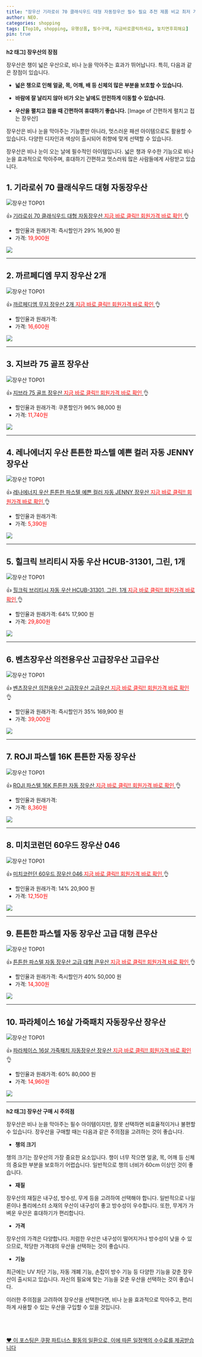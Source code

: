 ```yaml
---
title: "장우산 기라로쉬 70 클래식우드 대형 자동장우산 필수 필요 추천 제품 비교 최저 가격 비교 장점 구매 후기 구매평"
author: NEO.
categories: shopping
tags: [Top10, shopping, 유행상품, 필수구매, 지금바로클릭하세요, 놓치면후회해요]
pin: true
---
```

**h2 태그] 장우산의 장점**

장우산은 챙이 넓은 우산으로, 비나 눈을 막아주는 효과가 뛰어납니다. 특히, 다음과 같은 장점이 있습니다.

* **넓은 챙으로 인해 얼굴, 목, 어깨, 배 등 신체의 많은 부분을 보호할 수 있습니다.** 

* **바람에 잘 날리지 않아 비가 오는 날에도 안전하게 이동할 수 있습니다.** 

* **우산을 펼치고 접을 때 간편하여 휴대하기 좋습니다.** 
[Image of 간편하게 펼치고 접는 장우산]

장우산은 비나 눈을 막아주는 기능뿐만 아니라, 멋스러운 패션 아이템으로도 활용할 수 있습니다. 다양한 디자인과 색상이 출시되어 취향에 맞게 선택할 수 있습니다.

장우산은 비나 눈이 오는 날에 필수적인 아이템입니다. 넓은 챙과 우수한 기능으로 비나 눈을 효과적으로 막아주며, 휴대하기 간편하고 멋스러워 많은 사람들에게 사랑받고 있습니다.

   

## 1. 기라로쉬 70 클래식우드 대형 자동장우산

![장우산 TOP01](https://thumbnail6.coupangcdn.com/thumbnails/remote/490x490ex/image/vendor_inventory/76c3/dd024fb682e511143f3c4dc08b959b77f4479a9c26ce9c0316e73a68ba8b.jpg)


👍 [기라로쉬 70 클래식우드 대형 자동장우산 <font color=red> 지금 바로 클릭!! 회원가격 바로 확인 </font> ](https://link.coupang.com/re/AFFSDP?lptag=AF3617701&subid=GithubCoopas&pageKey=6792873099&traceid=V0-153&itemId=16008887117&vendorItemId=83228172766) 👌 


- 할인율과 원래가격: 즉시할인가 29%  16,900   원
- 가격: <span style='color:red'>19,900원</span>

[![](/discount_price.png)](https://link.coupang.com/re/AFFSDP?lptag=AF3617701&subid=GithubCoopas&pageKey=6792873099&traceid=V0-153&itemId=16008887117&vendorItemId=83228172766)

---


   

## 2. 까르페디엠 무지 장우산 2개

![장우산 TOP01](https://thumbnail8.coupangcdn.com/thumbnails/remote/490x490ex/image/vendor_inventory/f8fc/4e9381b73d257b35ff649dd57e0321403a1d1e9dbf7368759b32fd451736.jpg)


👍 [까르페디엠 무지 장우산 2개 <font color=red> 지금 바로 클릭!! 회원가격 바로 확인 </font> ](https://link.coupang.com/re/AFFSDP?lptag=AF3617701&subid=GithubCoopas&pageKey=6100105267&traceid=V0-153&itemId=11425705187&vendorItemId=78528518337) 👌 


- 할인율과 원래가격: 
- 가격: <span style='color:red'>16,600원</span>

[![](/discount_price.png)](https://link.coupang.com/re/AFFSDP?lptag=AF3617701&subid=GithubCoopas&pageKey=6100105267&traceid=V0-153&itemId=11425705187&vendorItemId=78528518337)

---


   

## 3. 지브라 75 골프 장우산

![장우산 TOP01](https://thumbnail7.coupangcdn.com/thumbnails/remote/490x490ex/image/retail/images/2965875656742333-7226e9e6-b2a4-47c6-97a4-780c82641d2f.jpg)


👍 [지브라 75 골프 장우산 <font color=red> 지금 바로 클릭!! 회원가격 바로 확인 </font> ](https://link.coupang.com/re/AFFSDP?lptag=AF3617701&subid=GithubCoopas&pageKey=1890351069&traceid=V0-153&itemId=3211973019&vendorItemId=71199300491) 👌 


- 할인율과 원래가격: 쿠폰할인가 96%  98,000   원
- 가격: <span style='color:red'>11,740원</span>

[![](/discount_price.png)](https://link.coupang.com/re/AFFSDP?lptag=AF3617701&subid=GithubCoopas&pageKey=1890351069&traceid=V0-153&itemId=3211973019&vendorItemId=71199300491)

---


   

## 4. 레나에너지 우산 튼튼한 파스텔 예쁜 컬러 자동 JENNY 장우산

![장우산 TOP01](https://thumbnail10.coupangcdn.com/thumbnails/remote/490x490ex/image/vendor_inventory/0aa8/6c69ee1e9ca59e02b9fa65803bd835843a8474d34582d6fe27efe94d155a.png)


👍 [레나에너지 우산 튼튼한 파스텔 예쁜 컬러 자동 JENNY 장우산 <font color=red> 지금 바로 클릭!! 회원가격 바로 확인 </font> ](https://link.coupang.com/re/AFFSDP?lptag=AF3617701&subid=GithubCoopas&pageKey=7461298392&traceid=V0-153&itemId=19448213125&vendorItemId=86559054355) 👌 


- 할인율과 원래가격: 
- 가격: <span style='color:red'>5,390원</span>

[![](/discount_price.png)](https://link.coupang.com/re/AFFSDP?lptag=AF3617701&subid=GithubCoopas&pageKey=7461298392&traceid=V0-153&itemId=19448213125&vendorItemId=86559054355)

---


   

## 5. 힐크릭 브리티시 자동 우산 HCUB-31301, 그린, 1개

![장우산 TOP01](https://thumbnail7.coupangcdn.com/thumbnails/remote/490x490ex/image/vendor_inventory/088a/a063f77169aebdddb2669b3b66f74665ba523fe91660013f2fd841c9fdc9.jpg)


👍 [힐크릭 브리티시 자동 우산 HCUB-31301, 그린, 1개 <font color=red> 지금 바로 클릭!! 회원가격 바로 확인 </font> ](https://link.coupang.com/re/AFFSDP?lptag=AF3617701&subid=GithubCoopas&pageKey=7672774003&traceid=V0-153&itemId=20472610731&vendorItemId=87551856461) 👌 


- 할인율과 원래가격: 64%  17,900   원
- 가격: <span style='color:red'>29,800원</span>

[![](/discount_price.png)](https://link.coupang.com/re/AFFSDP?lptag=AF3617701&subid=GithubCoopas&pageKey=7672774003&traceid=V0-153&itemId=20472610731&vendorItemId=87551856461)

---


   

## 6. 벤츠장우산 의전용우산 고급장우산 고급우산

![장우산 TOP01](https://thumbnail6.coupangcdn.com/thumbnails/remote/490x490ex/image/vendor_inventory/3239/a08a5dc5f1b9e65b0792d1ba7e69d18719edef1ea957fc4711b8d744ebd5.jpg)


👍 [벤츠장우산 의전용우산 고급장우산 고급우산 <font color=red> 지금 바로 클릭!! 회원가격 바로 확인 </font> ](https://link.coupang.com/re/AFFSDP?lptag=AF3617701&subid=GithubCoopas&pageKey=6754413026&traceid=V0-153&itemId=15808611690&vendorItemId=83020658606) 👌 


- 할인율과 원래가격: 즉시할인가 35%  169,900   원
- 가격: <span style='color:red'>39,000원</span>

[![](/discount_price.png)](https://link.coupang.com/re/AFFSDP?lptag=AF3617701&subid=GithubCoopas&pageKey=6754413026&traceid=V0-153&itemId=15808611690&vendorItemId=83020658606)

---


   

## 7. ROJI 파스텔 16K 튼튼한 자동 장우산

![장우산 TOP01](https://thumbnail8.coupangcdn.com/thumbnails/remote/490x490ex/image/retail/images/400387813922-95d030cf-bded-4d16-b19c-f0023f14aeb5.jpg)


👍 [ROJI 파스텔 16K 튼튼한 자동 장우산 <font color=red> 지금 바로 클릭!! 회원가격 바로 확인 </font> ](https://link.coupang.com/re/AFFSDP?lptag=AF3617701&subid=GithubCoopas&pageKey=6568185625&traceid=V0-153&itemId=14733408369&vendorItemId=81973965278) 👌 


- 할인율과 원래가격: 
- 가격: <span style='color:red'>8,360원</span>

[![](/discount_price.png)](https://link.coupang.com/re/AFFSDP?lptag=AF3617701&subid=GithubCoopas&pageKey=6568185625&traceid=V0-153&itemId=14733408369&vendorItemId=81973965278)

---


   

## 8. 미치코런던 60우드 장우산 046

![장우산 TOP01](https://thumbnail7.coupangcdn.com/thumbnails/remote/490x490ex/image/retail/images/2005999572275677-e01180cd-b0f8-497b-91d1-62249d019b0e.jpg)


👍 [미치코런던 60우드 장우산 046 <font color=red> 지금 바로 클릭!! 회원가격 바로 확인 </font> ](https://link.coupang.com/re/AFFSDP?lptag=AF3617701&subid=GithubCoopas&pageKey=6429693954&traceid=V0-153&itemId=13870712815&vendorItemId=81120589780) 👌 


- 할인율과 원래가격: 14%  20,900   원
- 가격: <span style='color:red'>12,150원</span>

[![](/discount_price.png)](https://link.coupang.com/re/AFFSDP?lptag=AF3617701&subid=GithubCoopas&pageKey=6429693954&traceid=V0-153&itemId=13870712815&vendorItemId=81120589780)

---


   

## 9. 튼튼한 파스텔 자동 장우산 고급 대형 큰우산

![장우산 TOP01](https://thumbnail7.coupangcdn.com/thumbnails/remote/490x490ex/image/vendor_inventory/7eb2/d6d7805c1c3ccde4ad294e247b0a7c549f34665d5d3e45245ad964b1f07c.png)


👍 [튼튼한 파스텔 자동 장우산 고급 대형 큰우산 <font color=red> 지금 바로 클릭!! 회원가격 바로 확인 </font> ](https://link.coupang.com/re/AFFSDP?lptag=AF3617701&subid=GithubCoopas&pageKey=6220838282&traceid=V0-153&itemId=12449767315&vendorItemId=79718895098) 👌 


- 할인율과 원래가격: 즉시할인가 40%  50,000   원
- 가격: <span style='color:red'>14,300원</span>

[![](/discount_price.png)](https://link.coupang.com/re/AFFSDP?lptag=AF3617701&subid=GithubCoopas&pageKey=6220838282&traceid=V0-153&itemId=12449767315&vendorItemId=79718895098)

---


   

## 10. 파라체이스 16살 가죽패치 자동장우산 장우산

![장우산 TOP01](https://thumbnail6.coupangcdn.com/thumbnails/remote/490x490ex/image/vendor_inventory/2ec1/ee2283946a667904d8cf699e5064e39674d6a4f77d0ac7bd21bc7eac6518.jpg)


👍 [파라체이스 16살 가죽패치 자동장우산 장우산 <font color=red> 지금 바로 클릭!! 회원가격 바로 확인 </font> ](https://link.coupang.com/re/AFFSDP?lptag=AF3617701&subid=GithubCoopas&pageKey=6094901776&traceid=V0-153&itemId=11385300313&vendorItemId=71155546966) 👌 


- 할인율과 원래가격: 60%  80,000   원
- 가격: <span style='color:red'>14,960원</span>

[![](/discount_price.png)](https://link.coupang.com/re/AFFSDP?lptag=AF3617701&subid=GithubCoopas&pageKey=6094901776&traceid=V0-153&itemId=11385300313&vendorItemId=71155546966)

---
**h2 태그] 장우산 구매 시 주의점**

장우산은 비나 눈을 막아주는 필수 아이템이지만, 잘못 선택하면 비효율적이거나 불편할 수 있습니다. 장우산을 구매할 때는 다음과 같은 주의점을 고려하는 것이 좋습니다.

* **챙의 크기**

챙의 크기는 장우산의 가장 중요한 요소입니다. 챙이 너무 작으면 얼굴, 목, 어깨 등 신체의 중요한 부분을 보호하기 어렵습니다. 일반적으로 챙의 너비가 60cm 이상인 것이 좋습니다.

* **재질**

장우산의 재질은 내구성, 방수성, 무게 등을 고려하여 선택해야 합니다. 일반적으로 나일론이나 폴리에스터 소재의 우산이 내구성이 좋고 방수성이 우수합니다. 또한, 무게가 가벼운 우산은 휴대하기가 편리합니다.

* **가격**

장우산의 가격은 다양합니다. 저렴한 우산은 내구성이 떨어지거나 방수성이 낮을 수 있으므로, 적당한 가격대의 우산을 선택하는 것이 좋습니다.

* **기능**

최근에는 UV 차단 기능, 자동 개폐 기능, 손잡이 방수 기능 등 다양한 기능을 갖춘 장우산이 출시되고 있습니다. 자신의 필요에 맞는 기능을 갖춘 우산을 선택하는 것이 좋습니다.

이러한 주의점을 고려하여 장우산을 선택한다면, 비나 눈을 효과적으로 막아주고, 편리하게 사용할 수 있는 우산을 구입할 수 있을 것입니다.<br><br><br><br><br> [ ❤  이 포스팅은 쿠팡 파트너스 활동의 일환으로, 이에 따른 일정액의 수수료를 제공받습니다](https://link.coupang.com/a/bcEFyh)